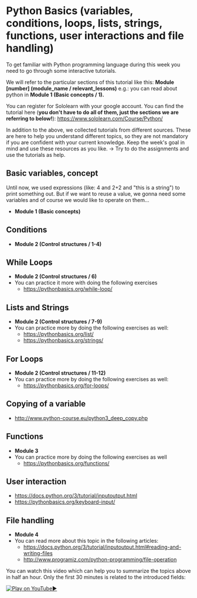 # Python Basics (variables, conditions, loops, lists, strings, functions, user interactions and file handling)

To get familiar with Python programming language during this week you need to go through some interactive tutorials.

We will refer to the particular sections of this tutorial like this: **Module [number] (module_name / relevant_lessons)** e.g.: you can read about python in **Module 1 (Basic concepts / 1).**

You can register for Sololearn with your google account. You can find the tutorial here (**you don't have to do all of them, just the sections we are referring to below!**): <https://www.sololearn.com/Course/Python/>

In addition to the above, we collected tutorials from different sources. These are here to help you understand different topics, so they are not mandatory if you are confident with your current knowledge. Keep the week's goal in mind and use these resources as you like. -> Try to do the assignments and use the tutorials as help.

## Basic variables, concept

Until now, we used expressions (like: 4 and 2+2 and "this is a string") to print something out. But if we want to reuse a value, we gonna need some variables and of course we would like to operate on them...

  * **Module 1 (Basic concepts)**



## Conditions

  * **Module 2 (Control structures / 1-4)**



## While Loops

  * **Module 2 (Control structures / 6)**
  * You can practice it more with doing the following exercises
    * <https://pythonbasics.org/while-loop/>



## Lists and Strings

  * **Module 2 (Control structures / 7-9)**
  * You can practice more by doing the following exercises as well:
    * <https://pythonbasics.org/list/>
    * <https://pythonbasics.org/strings/>



## For Loops

  * **Module 2 (Control structures / 11-12)**
  * You can practice more by doing the following exercises as well:
    * <https://pythonbasics.org/for-loops/>



## Copying of a variable

  * <http://www.python-course.eu/python3_deep_copy.php>



## Functions

  * **Module 3**
  * You can practice more by doing the following exercises as well
    * <https://pythonbasics.org/functions/>



## User interaction

  * <https://docs.python.org/3/tutorial/inputoutput.html>
  * <https://pythonbasics.org/keyboard-input/>



## File handling

  * **Module 4**
  * You can read more about this topic in the following articles:
    * <https://docs.python.org/3/tutorial/inputoutput.html#reading-and-writing-files>
    * <http://www.programiz.com/python-programming/file-operation>



You can watch this video which can help you to summarize the topics above in half an hour. Only the first 30 minutes is related to the introduced fields:

[![Play on YouTube](https://img.youtube.com/vi/N4mEzFDjqtA/0.jpg):arrow_forward:](https://www.youtube.com/watch?v=N4mEzFDjqtA "Play on YouTube")
